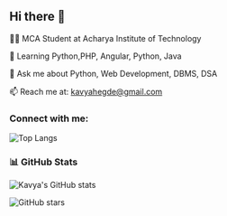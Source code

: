## Hi there 👋
👩‍💻 MCA Student at Acharya Institute of Technology  

🌱 Learning Python,PHP, Angular, Python, Java 

💬 Ask me about Python, Web Development, DBMS, DSA 

📫 Reach me at: kavyahegde@gmail.com

### Connect with me:
![Top Langs](https://github-readme-stats.vercel.app/api/top-langs/?username=kavyagamani&layout=compact)


### 📊 GitHub Stats
![Kavya's GitHub stats](https://github-readme-stats.vercel.app/api?username=kavyagamani&show_icons=true&theme=radical)

![GitHub stars](https://img.shields.io/github/stars/kavyagamani?label=Stars&style=social)


